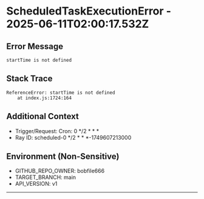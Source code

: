 # ScheduledTaskExecutionError - 2025-06-11T02:00:17.532Z

## Error Message
```
startTime is not defined
```

## Stack Trace
```
ReferenceError: startTime is not defined
    at index.js:1724:164
```

## Additional Context
- Trigger/Request: Cron: 0 */2 * * *
- Ray ID: scheduled-0 */2 * * *-1749607213000

## Environment (Non-Sensitive)
- GITHUB_REPO_OWNER: bobfile666
- TARGET_BRANCH: main
- API_VERSION: v1
---
